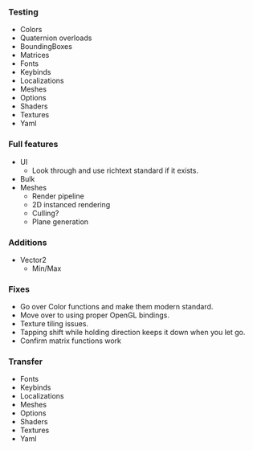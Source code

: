 
### Testing
- Colors
- Quaternion overloads
- BoundingBoxes
- Matrices
- Fonts
- Keybinds
- Localizations
- Meshes
- Options
- Shaders
- Textures
- Yaml

### Full features
- UI
  - Look through and use richtext standard if it exists.
- Bulk
- Meshes
  - Render pipeline
  - 2D instanced rendering
  - Culling?
  - Plane generation

### Additions
- Vector2
  - Min/Max

### Fixes
- Go over Color functions and make them modern standard.
- Move over to using proper OpenGL bindings.
- Texture tiling issues.
- Tapping shift while holding direction keeps it down when you let go.
- Confirm matrix functions work

### Transfer
- Fonts
- Keybinds
- Localizations
- Meshes
- Options
- Shaders
- Textures
- Yaml

